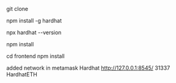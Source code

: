 git clone 

npm install -g hardhat

npx hardhat --version

npm install

cd frontend 
npm install


added network in metamask
Hardhat
http://127.0.0.1:8545/
31337
HardhatETH
